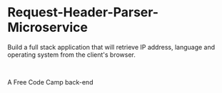# Request-Header-Parser-Microservice
<p>Build a full stack application that will retrieve IP address, language and operating system from the client's browser.</p>
<br>
<p>A Free Code Camp back-end <a href="https://www.freecodecamp.org/challenges/request-header-parser-microservice>API project</a></p>
<br>
<p>For simplicity app accepts languages: French, Spanish, English, Japanese, Russian, and Chinese</p>
